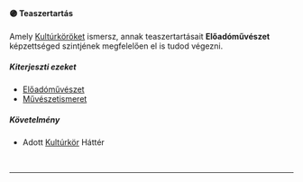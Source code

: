 #### 🟣 Teaszertartás

Amely [Kultúrköröket](../fortelyok.kiemelt/kulturkor.md) ismersz, annak teaszertartásait **Előadóművészet** képzettséged szintjének megfelelően el is tudod végezni.
##### Kiterjeszti ezeket

- [Előadóművészet](../kepzettsegek.szekunder/eloadomuveszet.md)
- [Művészetismeret](../kepzettsegek.szekunder/muveszetismeret.md)

##### Követelmény

- Adott [Kultúrkör](../fortelyok.kiemelt/kulturkor.md) Háttér

<br />

---
